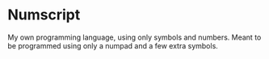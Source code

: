 # Numscript
My own programming language, using only symbols and numbers. Meant to be programmed using only a numpad and a few extra symbols.
